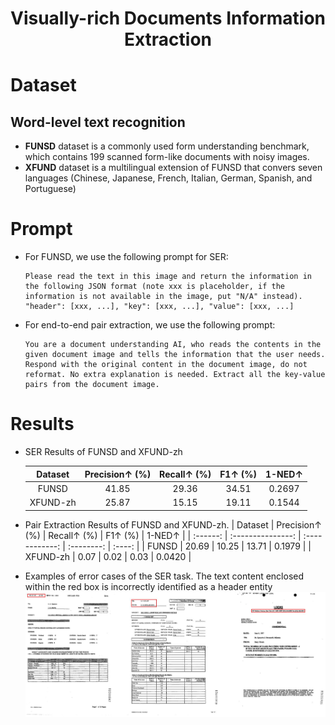 # <Center> Visually-rich Documents Information Extraction

# Dataset

## Word-level text recognition

   - **FUNSD**  dataset is a commonly used form understanding benchmark, which contains 199 scanned form-like documents with noisy images.
   - **XFUND**  dataset is a multilingual extension of FUNSD that convers seven languages (Chinese, Japanese, French, Italian, German, Spanish, and Portuguese)


# Prompt
- For FUNSD, we use the following prompt for SER:
    ```
    Please read the text in this image and return the information in the following JSON format (note xxx is placeholder, if the information is not available in the image, put "N/A" instead). "header": [xxx, ...], "key": [xxx, ...], "value": [xxx, ...]
    ```
- For end-to-end pair extraction, we use the following prompt:
    ```
    You are a document understanding AI, who reads the contents in the given document image and tells the information that the user needs. Respond with the original content in the document image, do not reformat. No extra explanation is needed. Extract all the key-value pairs from the document image.
    ```

# Results
- SER Results of FUNSD and XFUND-zh
  
    | Dataset  | Precision↑ (%) | Recall↑ (%) | F1↑ (%) | 1-NED↑ |
    | :------: | :---------------: | :------------: | :--------: | :----: |
    |  FUNSD   |       41.85       |     29.36      |   34.51    | 0.2697 |
    | XFUND-zh |       25.87       |     15.15      |   19.11    | 0.1544 |

 - Pair Extraction Results of FUNSD and XFUND-zh.
    | Dataset  | Precision↑ (%) | Recall↑ (%) | F1↑ (%) | 1-NED↑ |
    | :------: | :---------------: | :------------: | :--------: | :----: |
    |  FUNSD   |       20.69       |     10.25      |   13.71    | 0.1979 |
    | XFUND-zh |       0.07        |      0.02      |    0.03    | 0.0420 |

 - Examples of error cases of the SER task. 
    The text content enclosed within the red box is incorrectly identified as a header entity
    ![0](ser_visualization_00.jpg)
